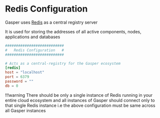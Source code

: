 # Redis Configuration

Gasper uses [Redis](https://redis.io/) as a central registry server

It is used for storing the addresses of all active components, nodes, applications and databases

```toml
###########################
#   Redis Configuration   #
###########################

# Acts as a central-registry for the Gasper ecosystem
[redis]
host = "localhost"
port = 6379
password = ""
db = 0
```

!!!warning
    There should be only a single instance of Redis running in your entire cloud ecosystem and all instances of Gasper should connect only to that single Redis instance i.e the above configuration must be same across all Gasper instances
